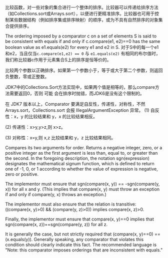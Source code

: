 
比较函数，对一些对象的集合进行一个整体的排序。比较器可以传递给排序方法（如Collections.sort或Arrays.sort），以便进行更精准排序。比较器也可用于控制某些数据结构（例如排序集或排序映射）的顺序，或为不具有自然排序的对象集合提供排序。

The ordering imposed by a comparator c on a set of elements S is said to be consistent with equals if and only if c.compare(e1, e2)==0 has the same boolean value as e1.equals(e2) for every e1 and e2 in S.
对于S中的每一个e1和e2，当且仅当`c.compare(e1,e2) == 0` 与 `e1.equals(e2)` 有相同的布尔值时，我们称比较器c作用于元素集合S上的排序是恒等价的。


比较两个参数以正确排序。如果第一个参数小于，等于或大于第二个参数，则返回负整数，零或正整数。


JDK7中的Collections.Sort方法实现中，如果两个值是相等的，那么compare方法需要返回0，否则 可能 会在排序时抛错，而JDK6是没有这个限制的。

在 JDK7 版本以上，Comparator 要满足自反性，传递性，对称性，不然 Arrays.sort，Collections.sort 会报 IllegalArgumentException 异常。
(1) 自反性：x，y 的比较结果和 y，x 的比较结果相反。

(2) 传递性：x>y,y>z,则 x>z。

(3) 对称性：x=y,则 x,z 比较结果和 y，z 比较结果相同。


Compares its two arguments for order. Returns a negative integer, zero, or a positive integer as the first argument is less than, equal to, or greater than the second.
In the foregoing description, the notation sgn(expression) designates the mathematical signum function, which is defined to return one of -1, 0, or 1 according to whether the value of expression is negative, zero or positive.

The implementor must ensure that sgn(compare(x, y)) == -sgn(compare(y, x)) for all x and y. (This implies that compare(x, y) must throw an exception if and only if compare(y, x) throws an exception.)

The implementor must also ensure that the relation is transitive: ((compare(x, y)>0) && (compare(y, z)>0)) implies compare(x, z)>0.

Finally, the implementor must ensure that compare(x, y)==0 implies that sgn(compare(x, z))==sgn(compare(y, z)) for all z.

It is generally the case, but not strictly required that (compare(x, y)==0) == (x.equals(y)). Generally speaking, any comparator that violates this condition should clearly indicate this fact. The recommended language is "Note: this comparator imposes orderings that are inconsistent with equals."
